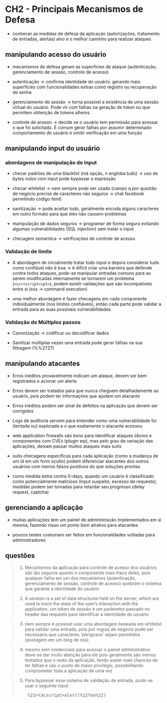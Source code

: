 # CH2 - Principais Mecanismos de Defesa
- conhecer as medidas de defesa da aplicação (autorizações, tratamento de entradas, alertas) alvo é o melhor caminho para realizar ataques

## manipulando acesso do usuário

- mecanismos de defesa geram as superfícies de ataque (autenticação, gerenciamento de sessão, controle de acesso) 

- autenticação -> confirma identidade do usuário. gerando mais superfícies com funcionalidades extras como registro ou recuperação de senha

- gerenciamento de sessão -> torna possível a existência de uma sessão virtual do usuário. Pode vir com falhas na geração de token ou que permitem obtenção de tokens alheios

- controle de acesso -> decide se o usuário tem permissão para acessar o que foi solicitado. É comum gerar falhas por assumir determinado comportamento do usuário e omitir verificação em uma função

## manipulando input do usuário

### abordagens de manipulação de input

* checar padrões de uma blacklist (má opção, n engloba tudo) -> uso de bytes nulos com input pode bypassar a expressão

* checar whitelist -> nem sempre pode ser usada (campo q por questão de negócio precise de caracteres não seguros -> chat facebook permitindo código html)

* sanitização -> pode aceitar tudo, geralmente encoda alguns caracteres em outro formato para que eles não causem problemas

* manipulação de dados seguros -> programar de forma segura evitando algumas vulnerabilidades (SQL injection) sem tratar o input

* checagem semantica -> verificações de controle de acesso

### Validação de limite

- A abordagem de inicialmente tratar todo input e depois considerar tudo como confiável não é boa -> é difícil criar uma barreira que defende contra todos ataques, pode-se manipular entradas comuns para ao serem modificadas internamente se tornarem um problema (```<scr<script>ipt>```), podem existir validações que são incompatíveis entre si (xss -> command execution)

- uma melhor abordagem é fazer checagens em cada componente individualmente (nos limites confiáveis), então cada parte pode validar a entrada para as suas possíveis vulnerabilidades

### Validação de Múltiplos passos

- Canonização -> codificar ou decodificar dados

- Sanitizar múltiplas vezes uma entrada pode gerar falhas na sua filtragem (%%2727)


## manipulando atacantes

- Erros inéditos provavelmente indicam um ataque, devem ser bem registrados e acionar um alerta

- Erros devem ser tratados para que nunca cheguem detalhadamente ao usuário, pois podem ter informações que ajudam um atacante

- Erros inéditos podem ser sinal de defeitos na aplicação que devem ser corrigidos

- Logs de auditoria servem para entender como uma vulnerabilidade foi (tentada ou) explorada e o que exatamente o atacante acessou

- web application firewalls são bons para identificar ataques óbvios e componentes com CVEs (plugin wp), mas pelo grau de variação das aplicações, deixam passar muitos ataques mais sutis

- sutis checagens específicas para cada aplicação (como a mudança de um id em um form oculto) podem diferenciar atacantes dos outros usuários com menos falsos positivos do que soluções prontas

- como medida extra contra 0-days, quando um usuário é classificado como potencialmente malicioso (input suspeito, excesso de requests), medidas podem ser tomadas para retardar seu progresso (delay request, captcha)

## gerenciando a aplicação

- muitas aplicações tem um painel de administração implementados em si mesma, fazendo nisso um ponto bem atrativo para atacantes

- poucos testes costumam ser feitos em funcionalidades voltadas para administradores

## questões

> 1) Mecanismos da aplicação para controle de acesso dos usuários são tão seguros quanto o componente mais fraco deles, pois qualquer falha em um dos mecanismos (autenticação, gerenciamento de sessão, controle de acesso) quebram o sistema que garante a identidade do usuário

> 2) A session is a set of data structures held on the server, which are used to track the state of the user’s interaction with the application, um token de sessão é um parâmetro passado no header das requests para identificar a identidade do usuário

> 3) nem sempre é possível usar uma abordagem baseada em whitelist para validar uma entrada, pois por regras de negócio pode ser necessário que caracteres 'perigosos' sejam permitidos (postagem em um blog de xss) 

> 4) mesmo sem credenciais para acessar o painel administrativo deve-se dar muito atenção para ele pois geralmente são menos testados que o resto da aplicação, tendo assim mais chances de ter falhas e são o ponto de maior privilégio, possibilitando comprometer toda a aplicação de uma vez

> 5) Para bypassar esse sistema de validação de entrada, pode-se usar o seguinte input:  <pre> %22>%3cscript>alert(%22foo%22)</script> </pre>